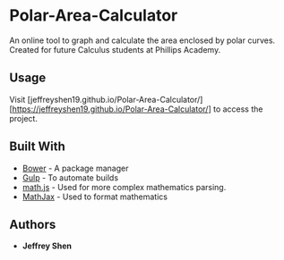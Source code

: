 # Polar-Area-Calculator
An online tool to graph and calculate the area enclosed by polar curves. Created for future Calculus students at Phillips Academy.

## Usage

Visit [jeffreyshen19.github.io/Polar-Area-Calculator/][https://jeffreyshen19.github.io/Polar-Area-Calculator/] to access the project.

## Built With

* [Bower](https://bower.io) - A package manager
* [Gulp](http://gulpjs.com) - To automate builds
* [math.js](http://mathjs.org) - Used for more complex mathematics parsing.
* [MathJax](https://www.mathjax.org) - Used to format mathematics

## Authors

* **Jeffrey Shen**
